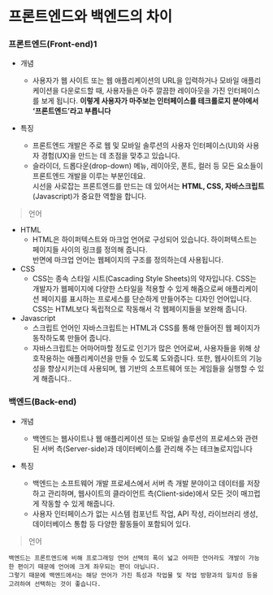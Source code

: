 # 프론트엔드와 백엔드의 차이

### 프론트엔드(Front-end)1
- 개념
  - 사용자가 웹 사이트 또는 웹 애플리케이션의 URL을 입력하거나 모바일 애플리케이션을 다운로드할 때, 사용자들은 아주 깔끔한 레이아웃을 가진 인터페이스를 보게 됩니다.
__이렇게 사용자가 마주보는 인터페이스를 테크롤로지 분야에서 ‘프론트엔드’라고 부릅니다__

- 특징
  - 프론트엔드 개발은 주로 웹 및 모바일 솔루션의 사용자 인터페이스(UI)와 사용자 경험(UX)을 만드는 데 초점을 맞추고 있습니다.
  - 슬라이더, 드롭다운(drop-down) 메뉴, 레이아웃, 폰트, 컬러 등 모든 요소들이 프론트엔드 개발을 이루는 부분인데요.<br>
    시선을 사로잡는 프론트엔드를 만드는 데 있어서는 __HTML, CSS, 자바스크립트__(Javascript)가 중요한 역할을 합니다.
    
>언어
- HTML
  - HTML은 하이퍼텍스트와 마크업 언어로 구성되어 있습니다. 하이퍼텍스트는 페이지들 사이의 링크를 정의해 줍니다.<br> 반면에 마크업 언어는 웹페이지의 구조를 정의하는데 사용됩니다.
- CSS
  - CSS는 종속 스타일 시트(Cascading Style Sheets)의 약자입니다. CSS는 개발자가 웹페이지에 다양한 스타일을 적용할 수 있게 해줌으로써 애플리케이션 페이지를 표시하는 프로세스를 단순하게 만들어주는 디자인 언어입니다. CSS는 HTML보다 독립적으로 작동해서 각 웹페이지들을 보완해 줍니다.
- Javascript
  - 스크립트 언어인 자바스크립트는 HTML과 CSS를 통해 만들어진 웹 페이지가 동작하도록 만들어 줍니다.
  - 자바스크립트는 어마어마할 정도로 인기가 많은 언어로써, 사용자들을 위해 상호작용하는 애플리케이션을 만들 수 있도록 도와줍니다. 또한, 웹사이트의 기능성을 향상시키는데 사용되며, 웹 기반의 소프트웨어 또는 게임들을 실행할 수 있게 해줍니다..


### 백엔드(Back-end)
- 개념
  - 백엔드는 웹사이트나 웹 애플리케이션 또는 모바일 솔루션의 프로세스와 관련된 서버 측(Server-side)과 데이터베이스를 관리해 주는 테크놀로지입니다

- 특징
  - 백엔드는 소프트웨어 개발 프로세스에서 서버 측 개발 분야이고 데이터를 저장하고 관리하며, 웹사이트의 클라이언트 측(Client-side)에서 모든 것이 매끄럽게 작동할 수 있게 해줍니다. 
  - 사용자 인터페이스가 없는 시스템 컴포넌트 작업, API 작성, 라이브러리 생성, 데이터베이스 통합 등 다양한 활동들이 포함되어 있다.

>언어
```
백엔드는 프론트엔드에 비해 프로그래밍 언어 선택의 폭이 넓고 어떠한 언어라도 개발이 가능한 편이기 때문에 언어에 크게 좌우되는 편이 아닙니다.
그렇기 때문에 백엔드에서는 해당 언어가 가진 특성과 작업물 및 작업 방향과의 일치성 등을 고려하여 선택하는 것이 좋습니다.
```
